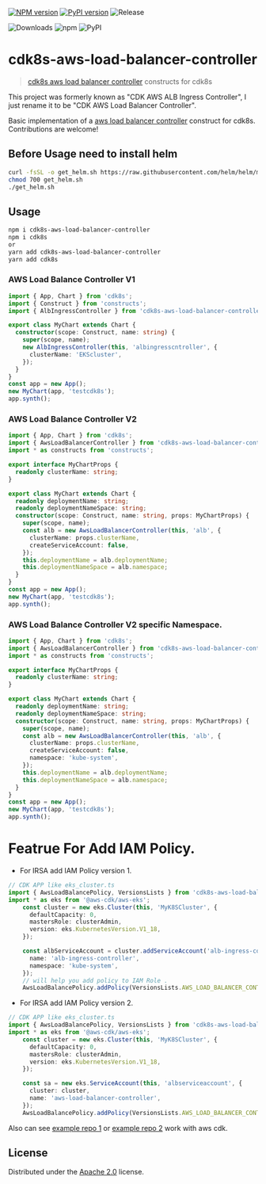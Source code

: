 [![NPM version](https://badge.fury.io/js/cdk8s-aws-load-balancer-controller.svg)](https://badge.fury.io/js/cdk8s-aws-load-balancer-controller)
[![PyPI version](https://badge.fury.io/py/cdk8s-aws-load-balancer-controller.svg)](https://badge.fury.io/py/cdk8s-aws-load-balancer-controller)
![Release](https://github.com/neilkuan/cdk8s-aws-load-balancer-controller/workflows/Release/badge.svg)

![Downloads](https://img.shields.io/badge/-DOWNLOADS:-brightgreen?color=gray)
![npm](https://img.shields.io/npm/dt/cdk8s-aws-load-balancer-controller?label=npm&color=orange)
![PyPI](https://img.shields.io/pypi/dm/cdk8s-aws-load-balancer-controller?label=pypi&color=blue)

# cdk8s-aws-load-balancer-controller
> [cdk8s aws load balancer controller](https://github.com/kubernetes-sigs/aws-load-balancer-controller) constructs for cdk8s

This project was formerly known as "CDK AWS ALB Ingress Controller", I just rename it to be "CDK AWS Load Balancer Controller".

Basic implementation of a [aws load balancer controller](https://github.com/kubernetes-sigs/aws-load-balancer-controller) construct for cdk8s. Contributions are welcome!

## Before Usage need to install helm
```bash
curl -fsSL -o get_helm.sh https://raw.githubusercontent.com/helm/helm/master/scripts/get-helm-3
chmod 700 get_helm.sh
./get_helm.sh
```

## Usage
```bash
npm i cdk8s-aws-load-balancer-controller 
npm i cdk8s
or 
yarn add cdk8s-aws-load-balancer-controller
yarn add cdk8s
```

### AWS Load Balance Controller V1
```ts
import { App, Chart } from 'cdk8s';
import { Construct } from 'constructs';
import { AlbIngressController } from 'cdk8s-aws-load-balancer-controller';

export class MyChart extends Chart {
  constructor(scope: Construct, name: string) {
    super(scope, name);
    new AlbIngressController(this, 'albingresscntroller', {
      clusterName: 'EKScluster',
    });
  }
}
const app = new App();
new MyChart(app, 'testcdk8s');
app.synth();
```

### AWS Load Balance Controller V2
```ts
import { App, Chart } from 'cdk8s';
import { AwsLoadBalancerController } from 'cdk8s-aws-load-balancer-controller';
import * as constructs from 'constructs';

export interface MyChartProps {
  readonly clusterName: string;
}

export class MyChart extends Chart {
  readonly deploymentName: string;
  readonly deploymentNameSpace: string;
  constructor(scope: Construct, name: string, props: MyChartProps) {
    super(scope, name);
    const alb = new AwsLoadBalancerController(this, 'alb', {
      clusterName: props.clusterName,
      createServiceAccount: false,
    });
    this.deploymentName = alb.deploymentName;
    this.deploymentNameSpace = alb.namespace;
  }
}
const app = new App();
new MyChart(app, 'testcdk8s');
app.synth();
```

### AWS Load Balance Controller V2 specific Namespace.
```ts
import { App, Chart } from 'cdk8s';
import { AwsLoadBalancerController } from 'cdk8s-aws-load-balancer-controller';
import * as constructs from 'constructs';

export interface MyChartProps {
  readonly clusterName: string;
}

export class MyChart extends Chart {
  readonly deploymentName: string;
  readonly deploymentNameSpace: string;
  constructor(scope: Construct, name: string, props: MyChartProps) {
    super(scope, name);
    const alb = new AwsLoadBalancerController(this, 'alb', {
      clusterName: props.clusterName,
      createServiceAccount: false,
      namespace: 'kube-system',
    });
    this.deploymentName = alb.deploymentName;
    this.deploymentNameSpace = alb.namespace;
  }
}
const app = new App();
new MyChart(app, 'testcdk8s');
app.synth();
```

# Featrue For Add IAM Policy.
- For IRSA add IAM Policy version 1. 
```ts
// CDK APP like eks_cluster.ts
import { AwsLoadBalancePolicy, VersionsLists } from 'cdk8s-aws-load-balancer-controller';
import * as eks from '@aws-cdk/aws-eks';
    const cluster = new eks.Cluster(this, 'MyK8SCluster', {
      defaultCapacity: 0,
      mastersRole: clusterAdmin,
      version: eks.KubernetesVersion.V1_18,
    });

    const albServiceAccount = cluster.addServiceAccount('alb-ingress-controller', {
      name: 'alb-ingress-controller',
      namespace: 'kube-system',
    });
    // will help you add policy to IAM Role .
    AwsLoadBalancePolicy.addPolicy(VersionsLists.AWS_LOAD_BALANCER_CONTROLLER_POLICY_V1, albServiceAccount);
```

- For IRSA add IAM Policy version 2. 
```ts
// CDK APP like eks_cluster.ts
import { AwsLoadBalancePolicy, VersionsLists } from 'cdk8s-aws-load-balancer-controller';
import * as eks from '@aws-cdk/aws-eks';
    const cluster = new eks.Cluster(this, 'MyK8SCluster', {
      defaultCapacity: 0,
      mastersRole: clusterAdmin,
      version: eks.KubernetesVersion.V1_18,
    });

    const sa = new eks.ServiceAccount(this, 'albserviceaccount', {
      cluster: cluster,
      name: 'aws-load-balancer-controller',
    });
    AwsLoadBalancePolicy.addPolicy(VersionsLists.AWS_LOAD_BALANCER_CONTROLLER_POLICY_V2, sa );

```

Also can see [example repo 1](https://github.com/neilkuan/cdk8s-cdk-example)
or [example repo 2](https://github.com/neilkuan/eks-mgng-tagging-name.git) work with aws cdk.
## License

Distributed under the [Apache 2.0](./LICENSE) license.